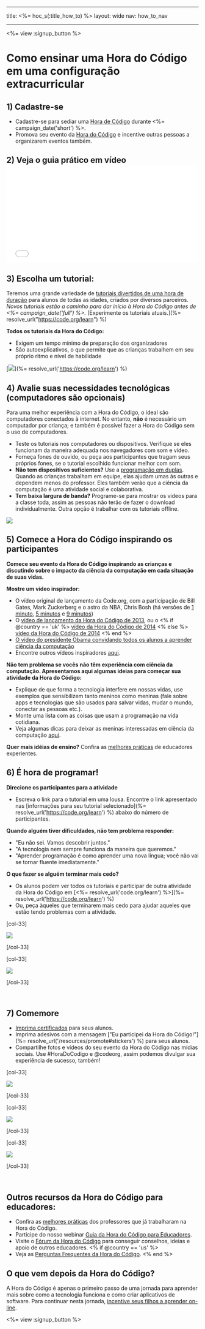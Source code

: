 * * *

title: <%= hoc_s(:title_how_to) %> layout: wide nav: how_to_nav

* * *

<%= view :signup_button %>

# Como ensinar uma Hora do Código em uma configuração extracurricular

## 1) Cadastre-se

  * Cadastre-se para sediar uma [Hora de Código](<%= resolve_url('/') %>) durante <%= campaign_date('short') %>.
  * Promova seu evento da [Hora do Código](<%= resolve_url('/resources') %>) e incentive outras pessoas a organizarem eventos também.

## 2) Veja o guia prático em vídeo <iframe width="500" height="255" src="//www.youtube.com/embed/tQeSke4hIds" frameborder="0" allowfullscreen></iframe>
## 3) Escolha um tutorial:

Teremos uma grande variedade de [tutoriais divertidos de uma hora de duração](<%= resolve_url('https://code.org/learn') %>) para alunos de todas as idades, criados por diversos parceiros. *Novos tutoriais estão a caminho para dar início à Hora do Código antes de <%= campaign_date('full') %>.* [Experimente os tutoriais atuais.](%= resolve_url("https://code.org/learn") %)

**Todos os tutoriais da Hora do Código:**

  * Exigem um tempo mínimo de preparação dos organizadores
  * São autoexplicativos, o que permite que as crianças trabalhem em seu próprio ritmo e nível de habilidade

[![](/images/fit-700/tutorials.png)](%= resolve_url('https://code.org/learn') %)

## 4) Avalie suas necessidades tecnológicas (computadores são opcionais)

Para uma melhor experiência com a Hora do Código, o ideal são computadores conectados à internet. No entanto, **não** é necessário um computador por criança; e também é possível fazer a Hora do Código sem o uso de computadores.

  * Teste os tutoriais nos computadores ou dispositivos. Verifique se eles funcionam da maneira adequada nos navegadores com som e vídeo.
  * Forneça fones de ouvido, ou peça aos participantes que tragam seus próprios fones, se o tutorial escolhido funcionar melhor com som.
  * **Não tem dispositivos suficientes?** Use a [programação em duplas](https://www.youtube.com/watch?v=vgkahOzFH2Q). Quando as crianças trabalham em equipe, elas ajudam umas às outras e dependem menos do professor. Eles também verão que a ciência da computação é uma atividade social e colaborativa.
  * **Tem baixa largura de banda?** Programe-se para mostrar os vídeos para a classe toda, assim as pessoas não terão de fazer o download individualmente. Outra opção é trabalhar com os tutoriais offline.

![](/images/fit-350/group_ipad.jpg)

## 5) Comece a Hora do Código inspirando os participantes

**Comece seu evento da Hora do Código inspirando as crianças e discutindo sobre o impacto da ciência da computação em cada situação de suas vidas.**

**Mostre um vídeo inspirador:**

  * O vídeo original de lançamento da Code.org, com a participação de Bill Gates, Mark Zuckerberg e o astro da NBA, Chris Bosh (há versões de [1 minuto](https://www.youtube.com/watch?v=qYZF6oIZtfc), [5 minutos](https://www.youtube.com/watch?v=nKIu9yen5nc) e [9 minutos](https://www.youtube.com/watch?v=dU1xS07N-FA))
  * O [vídeo de lançamento da Hora do Código de 2013](https://www.youtube.com/watch?v=FC5FbmsH4fw), ou o <% if @country == 'uk' %> [vídeo da Hora do Código de 2014](https://www.youtube.com/watch?v=96B5-JGA9EQ) <% else %> [vídeo da Hora do Código de 2014](https://www.youtube.com/watch?v=rH7AjDMz_dc&index=2&list=PLzdnOPI1iJNe1WmdkMG-Ca8cLQpdEAL7Q) <% end %>
  * [O vídeo do presidente Obama convidando todos os alunos a aprender ciência da computação](https://www.youtube.com/watch?v=6XvmhE1J9PY)
  * Encontre outros vídeos inspiradores [aqui](https://www.youtube.com/playlist?list=PLzdnOPI1iJNfpD8i4Sx7U0y2MccnrNZuP).

**Não tem problema se vocês não têm experiência com ciência da computação. Apresentamos aqui algumas ideias para começar sua atividade da Hora do Código:**

  * Explique de que forma a tecnologia interfere em nossas vidas, use exemplos que sensibilizem tanto meninos como meninas (fale sobre apps e tecnologias que são usados para salvar vidas, mudar o mundo, conectar as pessoas etc.).
  * Monte uma lista com as coisas que usam a programação na vida cotidiana.
  * Veja algumas dicas para deixar as meninas interessadas em ciência da computação [aqui](<%= resolve_url('https://code.org/girls') %>).

**Quer mais idéias de ensino?** Confira as [melhores práticas](http://www.slideshare.net/TeachCode/hour-of-code-best-practices-for-successful-educators-51273466) de educadores experientes.

## 6) É hora de programar!

**Direcione os participantes para a atividade**

  * Escreva o link para o tutorial em uma lousa. Encontre o link apresentado nas [informações para seu tutorial selecionado](%= resolve_url('https://code.org/learn') %) abaixo do número de participantes.

**Quando alguém tiver dificuldades, não tem problema responder:**

  * "Eu não sei. Vamos descobrir juntos."
  * "A tecnologia nem sempre funciona da maneira que queremos."
  * "Aprender programação é como aprender uma nova língua; você não vai se tornar fluente imediatamente."

**O que fazer se alguém terminar mais cedo?**

  * Os alunos podem ver todos os tutoriais e participar de outra atividade da Hora do Código em [<%= resolve_url('code.org/learn') %>](%= resolve_url('https://code.org/learn') %)
  * Ou, peça àqueles que terminarem mais cedo para ajudar aqueles que estão tendo problemas com a atividade.

[col-33]

![](/images/fit-250/highschoolgirls.jpeg)

[/col-33]

[col-33]

![](/images/fit-300/group_ar.jpg)

[/col-33]

<p style="clear:both">
  &nbsp;
</p>

## 7) Comemore

  * [Imprima certificados](<%= resolve_url('https://code.org/certificates') %>) para seus alunos.
  * Imprima adesivos com a mensagem ["Eu participei da Hora do Código!"](%= resolve_url('/resources/promote#stickers') %) para seus alunos.
  * Compartilhe fotos e vídeos do seu evento da Hora do Código nas mídias sociais. Use #HoraDoCodigo e @codeorg, assim podemos divulgar sua experiência de sucesso, também!

[col-33]

![](/images/fit-250/celebrate2.jpeg)

[/col-33]

[col-33]

![](/images/fit-260/highlight-certificates.jpg)

[/col-33]

[col-33]

![](/images/fit-300/boy-certificate.jpg)

[/col-33]

<p style="clear:both">
  &nbsp;
</p>

## Outros recursos da Hora do Código para educadores:

  * Confira as [melhores práticas](http://www.slideshare.net/TeachCode/hour-of-code-best-practices-for-successful-educators-51273466) dos professores que já trabalharam na Hora do Código. 
  * Participe do nosso webinar [Guia da Hora do Código para Educadores](http://www.eventbrite.com/e/an-educators-guide-to-the-hour-of-code-tickets-17987415845).
  * Visite o [Fórum da Hora do Código](http://forum.code.org/c/plc/hour-of-code) para conseguir conselhos, ideias e apoio de outros educadores. <% if @country == 'us' %>
  * Veja as [Perguntas Frequentes da Hora do Código](https://support.code.org/hc/en-us/categories/200147083-Hour-of-Code). <% end %>

## O que vem depois da Hora do Código?

A Hora do Código é apenas o primeiro passo de uma jornada para aprender mais sobre como a tecnologia funciona e como criar aplicativos de software. Para continuar nesta jornada, [incentive seus filhos a aprender on-line](<%= resolve_url('https://code.org/learn/beyond') %>).

<%= view :signup_button %>